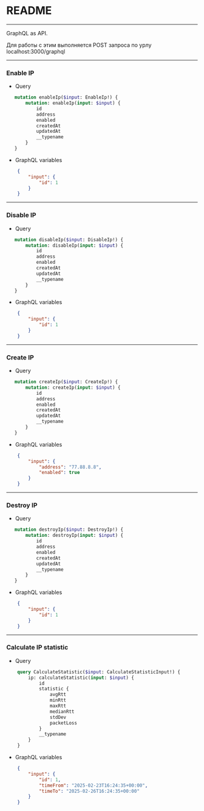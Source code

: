# README

---
GraphQL as API.

Для работы с этим выполняется POST запроса по урлу localhost:3000/graphql

---
### Enable IP

* Query
```GraphQL
   mutation enableIp($input: EnableIp!) {
       mutation: enableIp(input: $input) {
           id
           address
           enabled
           createdAt
           updatedAt
           __typename
       }
   }
```
* GraphQL variables
```json
    {
        "input": {
            "id": 1
        }
    }
```

---
### Disable IP

* Query
```GraphQL
   mutation disableIp($input: DisableIp!) {
       mutation: disableIp(input: $input) {
           id
           address
           enabled
           createdAt
           updatedAt
           __typename
       }
   }
```
* GraphQL variables
```json
    {
        "input": {
            "id": 1
        }
    }
```

---
### Create IP

* Query
```GraphQL
   mutation createIp($input: CreateIp!) {
       mutation: createIp(input: $input) {
           id
           address
           enabled
           createdAt
           updatedAt
           __typename
       }
   }
```
* GraphQL variables
```json
    {
        "input": {
            "address": "77.88.8.8",
            "enabled": true
        }
    }
```

---
### Destroy IP

* Query
```GraphQL
   mutation destroyIp($input: DestroyIp!) {
       mutation: destroyIp(input: $input) {
           id
           address
           enabled
           createdAt
           updatedAt
           __typename
       }
   }
```
* GraphQL variables
```json
    {
        "input": {
            "id": 1
        }
    }
```

---
### Calculate IP statistic

* Query
```GraphQL
    query CalculateStatistic($input: CalculateStatisticInput!) {
        ip: calculateStatistic(input: $input) {
            id
            statistic {
                avgRtt
                minRtt
                maxRtt
                medianRtt
                stdDev
                packetLoss
            }
            __typename
        }
    }
```
* GraphQL variables
```json
    {
        "input": {
            "id": 1,
            "timeFrom": "2025-02-23T16:24:35+00:00",
            "timeTo": "2025-02-26T16:24:35+00:00"
        }
    }
```